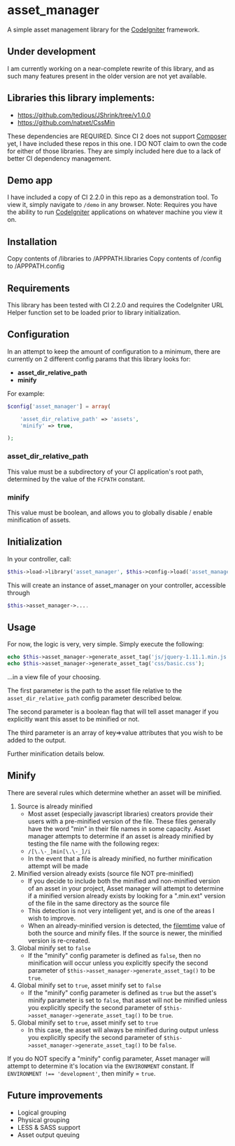 asset_manager
=============

A simple asset management library for the <a href="http://ellislab.com/codeigniter" target="_blank">CodeIgniter</a> framework.

## Under development
I am currently working on a near-complete rewrite of this library, and as such many features present in the older version
are not yet available.


## Libraries this library implements:
- https://github.com/tedious/JShrink/tree/v1.0.0
- https://github.com/natxet/CssMin

These dependencies are REQUIRED.  Since CI 2 does not support <a href="https://getcomposer.org/" target="_blank">Composer</a> yet,
I have included these repos in this one.  I DO NOT claim to own the code for either of those libraries.  They are simply included
here due to a lack of better CI dependency management.

## Demo app
I have included a copy of CI 2.2.0 in this repo as a demonstration tool.  To view it, simply navigate to ` /demo ` in any
browser.  Note: Requires you have the ability to run <a href="http://ellislab.com/codeigniter" target="_blank">CodeIgniter</a>
applications on whatever machine you view it on.

## Installation

Copy contents of /libraries to /APPPATH.libraries
Copy contents of /config to /APPPATH.config

## Requirements

This library has been tested with CI 2.2.0 and requires the CodeIgniter URL Helper function set to be loaded prior to
library initialization.

## Configuration

In an attempt to keep the amount of configuration to a minimum, there are currently on 2 different config params that
this library looks for:

- **asset_dir_relative_path**
- **minify**

For example:

```php
$config['asset_manager'] = array(

    'asset_dir_relative_path' => 'assets',
    'minify' => true,

);
```

### asset_dir_relative_path
This value must be a subdirectory of your CI application's root path, determined by the value of the ` FCPATH ` constant.

### minify
This value must be boolean, and allows you to globally disable / enable minification of assets.

## Initialization

In your controller, call:
```php
$this->load->library('asset_manager', $this->config->load('asset_manager'));
```

This will create an instance of asset_manager on your controller, accessible through
```php
$this->asset_manager->....
```

## Usage

For now, the logic is very, very simple.  Simply execute the following:

```php
echo $this->asset_manager->generate_asset_tag('js/jquery-1.11.1.min.js');
echo $this->asset_manager->generate_asset_tag('css/basic.css');
```

...in a view file of your choosing.

The first parameter is the path to the asset file relative to the ` asset_dir_relative_path `
config parameter described below.

The second parameter is a boolean flag that will tell asset manager if you explicitly want this asset to be minified or not.

The third parameter is an array of key=>value attributes that you wish to be added to the output.

Further minification details below.

## Minify

There are several rules which determine whether an asset will be minified.

1. Source is already minified
    - Most asset (especially javascript libraries) creators provide their users with a pre-minified version of the file.
    These files generally have the word "min" in their file names in some capacity.  Asset manager attempts to determine
    if an asset is already minified by testing the file name with the following regex:
    - ` /[\.\-_]min[\.\-_]/i `
    - In the event that a file is already minified, no further minification attempt will be made
2. Minified version already exists (source file NOT pre-minified)
    - If you decide to include both the minified and non-minified version of an asset in your project, Asset manager will
    attempt to determine if a minified version already exists by looking for a ".min.ext" version of the file in the
    same directory as the source file
    - This detection is not very intelligent yet, and is one of the areas I wish to improve.
    - When an already-minified version is detected, the [filemtime](!http://php.net/manual/en/function.filemtime.php) value
    of both the source and minify files. If the source is newer, the minified version is re-created.
3. Global minify set to ` false `
    - If the "minify" config parameter is defined as ` false `, then no minification will occur unless you explicitly specify
    the second parameter of ` $this->asset_manager->generate_asset_tag() ` to be ` true `.
4. Global minify set to ` true `, asset minify set to ` false `
    - If the "minify" config parameter is defined as ` true ` but the asset's minify parameter is set to ` false `,
    that asset will not be minified unless you explicitly specify the second parameter of
    ` $this->asset_manager->generate_asset_tag() ` to be ` true `.
5. Global minify set to ` true `, asset minify set to ` true `
    - In this case, the asset will always be minified during output unless you explicitly specify the second parameter of
    ` $this->asset_manager->generate_asset_tag() ` to be ` false `.

If you do NOT specify a "minify" config parameter, Asset manager will attempt to determine it's location via the
` ENVIRONMENT ` constant.  If ` ENVIRONMENT !== 'development' `, then minify = ` true `.

## Future improvements
- Logical grouping
- Physical grouping
- LESS & SASS support
- Asset output queuing